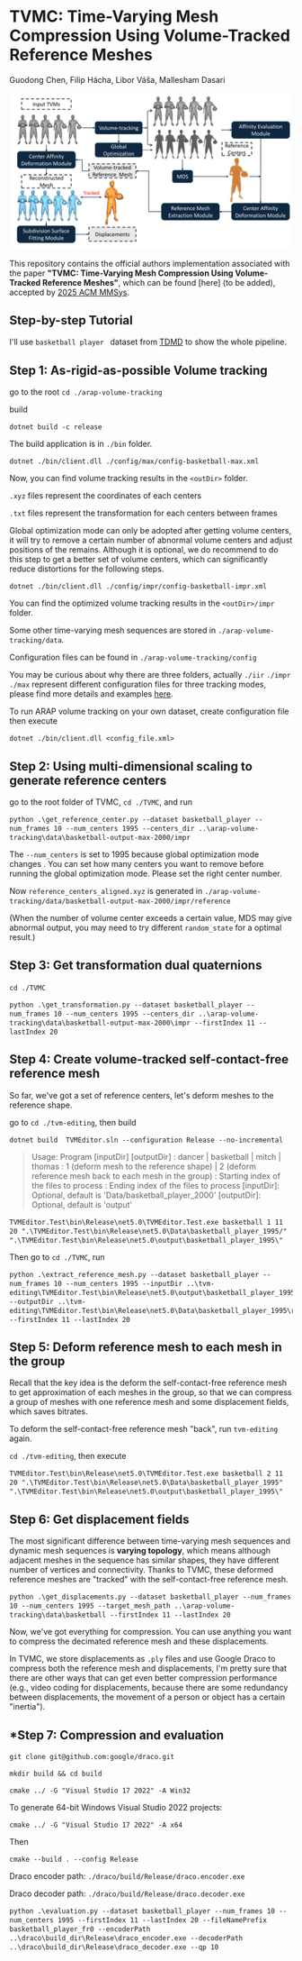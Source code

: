 # **TVMC: Time-Varying Mesh Compression Using Volume-Tracked Reference Meshes**

Guodong Chen, Filip Hácha, Libor Váša, Mallesham Dasari

![alt text](https://github.com/frozzzen3/TVMC/blob/main/images/TVMC-workflow.png?raw=true)

This repository contains the official authors implementation associated with the paper **"TVMC: Time-Varying Mesh Compression Using Volume-Tracked Reference Meshes"**, which can be found [here] (to be added), accepted by [2025 ACM MMSys](https://2025.acmmmsys.org/).

## Step-by-step Tutorial

I'll use `basketball player ` dataset from [TDMD](https://multimedia.tencent.com/resources/tdmd) to show the whole pipeline.

## Step 1: As-rigid-as-possible Volume tracking

go to the root `cd ./arap-volume-tracking `

build 

``` 
dotnet build -c release
```

The build application is in `./bin` folder.

```
dotnet ./bin/client.dll ./config/max/config-basketball-max.xml
```

Now, you can find volume tracking results in the `<outDir>` folder.

`.xyz` files represent the coordinates of each centers 

`.txt` files represent the transformation for each centers between frames 

Global optimization mode can only be adopted after getting volume centers, it will try to remove a certain number of abnormal volume centers and adjust positions of the remains. Although it is optional, we do recommend to do this step to get a better set of volume centers, which can significantly reduce distortions for the following steps.

```
dotnet ./bin/client.dll ./config/impr/config-basketball-impr.xml
```

You can find the optimized volume tracking results in the `<outDir>/impr` folder.



Some other time-varying mesh sequences are stored in `./arap-volume-tracking/data`.

Configuration files can be found in `./arap-volume-tracking/config`

You may be curious about why there are three folders, actually `./iir` `./impr` `./max` represent different configuration files for three tracking modes, please find more details and examples [here](https://github.com/frozzzen3/TVMC/blob/main/arap-volume-tracking/README.md).

To run ARAP volume tracking on your own dataset,  create configuration file then execute

```
dotnet ./bin/client.dll <config_file.xml> 
```



## Step 2: Using multi-dimensional scaling to generate reference centers

go to the root folder of TVMC, `cd ./TVMC`, and run

```
python .\get_reference_center.py --dataset basketball_player --num_frames 10 --num_centers 1995 --centers_dir ..\arap-volume-tracking\data\basketball-output-max-2000/impr
```

The `--num_centers` is set to 1995 because global optimization mode changes . You can set how many centers you want to remove before running the global optimization mode. Please set the right center number.

Now `reference_centers_aligned.xyz` is generated in `./arap-volume-tracking/data/basketball-output-max-2000/impr/reference`

(When the number of volume center exceeds a certain value, MDS may give abnormal output, you may need to try different `random_state` for a optimal result.)

## Step 3: Get transformation dual quaternions 

`cd ./TVMC`

```
python .\get_transformation.py --dataset basketball_player --num_frames 10 --num_centers 1995 --centers_dir ..\arap-volume-tracking\data\basketball-output-max-2000\impr --firstIndex 11 --lastIndex 20 
```



## Step 4: Create volume-tracked self-contact-free reference mesh

So far, we've got a set of reference centers, let's deform meshes to the reference shape.

go to `cd ./tvm-editing`, then build

```
dotnet build  TVMEditor.sln --configuration Release --no-incremental
```

> Usage: Program <dataset> <mode> <firstIndex> <lastIndex> [inputDir] [outputDir]
> <dataset>: dancer | basketball | mitch | thomas
> <mode>: 1 (deform mesh to the reference shape) | 2 (deform reference mesh back to each mesh in the group)
> <firstIndex>: Starting index of the files to process
> <lastIndex>: Ending index of the files to process
> [inputDir]: Optional, default is 'Data/basketball_player_2000'
> [outputDir]: Optional, default is 'output'

```
TVMEditor.Test\bin\Release\net5.0\TVMEditor.Test.exe basketball 1 11 20 ".\TVMEditor.Test\bin\Release\net5.0\Data\basketball_player_1995/" ".\TVMEditor.Test\bin\Release\net5.0\output\basketball_player_1995\" 
```



Then go to `cd ./TVMC`, run

```
python .\extract_reference_mesh.py --dataset basketball_player --num_frames 10 --num_centers 1995 --inputDir ..\tvm-editing\TVMEditor.Test\bin\Release\net5.0\output\basketball_player_1995\output\ --outputDir ..\tvm-editing\TVMEditor.Test\bin\Release\net5.0\Data\basketball_player_1995\reference_mesh\ --firstIndex 11 --lastIndex 20
```



## Step 5: Deform reference mesh to each mesh in the group

Recall that the key idea is the deform the self-contact-free reference mesh to get approximation of each meshes in the group, so that we can compress a group of meshes with one reference mesh and some displacement fields, which saves bitrates. 

To deform the self-contact-free reference mesh "back", run `tvm-editing` again. 

 `cd ./tvm-editing`, then execute 

```
TVMEditor.Test\bin\Release\net5.0\TVMEditor.Test.exe basketball 2 11 20 ".\TVMEditor.Test\bin\Release\net5.0\Data\basketball_player_1995" ".\TVMEditor.Test\bin\Release\net5.0\output\basketball_player_1995\" 
```



## Step 6: Get displacement fields					

The most significant difference between time-varying mesh sequences and dynamic mesh sequences is **varying topology**, which means although adjacent meshes in the sequence has similar shapes, they have different number of vertices and connectivity. Thanks to TVMC, these deformed reference meshes are "tracked" with the self-contact-free reference mesh.

```
python .\get_displacements.py --dataset basketball_player --num_frames 10 --num_centers 1995 --target_mesh_path ..\arap-volume-tracking\data\basketball --firstIndex 11 --lastIndex 20
```

Now, we've got everything for compression. You can use anything you want to compress the decimated reference mesh and these displacements. 

In TVMC, we store displacements as `.ply` files and use Google Draco to compress both the reference mesh and displacements, I'm pretty sure that there are other ways that can get even better compression performance (e.g., video coding for displacements, because there are some redundancy between displacements, the movement of a person or object has a certain "inertia"). 



## *Step 7: Compression and evaluation 

```
git clone git@github.com:google/draco.git
```

```
mkdir build && cd build
```

```
cmake ../ -G "Visual Studio 17 2022" -A Win32
```

To generate 64-bit Windows Visual Studio 2022 projects:

```
cmake ../ -G "Visual Studio 17 2022" -A x64
```

Then

```
cmake --build . --config Release
```

Draco encoder path: `./draco/build/Release/draco.encoder.exe`

Draco decoder path: `./draco/build/Release/draco.decoder.exe`

```
python .\evaluation.py --dataset basketball_player --num_frames 10 --num_centers 1995 --firstIndex 11 --lastIndex 20 --fileNamePrefix basketball_player_fr0 --encoderPath ..\draco\build_dir\Release\draco_encoder.exe --decoderPath ..\draco\build_dir\Release\draco_decoder.exe --qp 10

```

